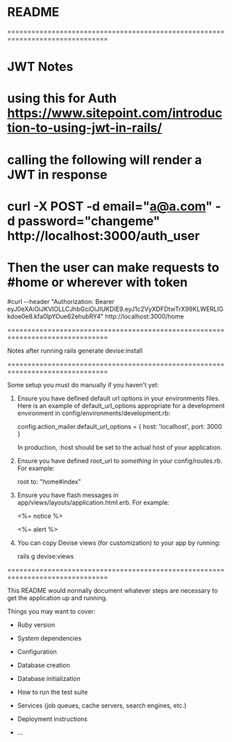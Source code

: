 # README
===============================================================================

# JWT Notes

# using this for Auth https://www.sitepoint.com/introduction-to-using-jwt-in-rails/
# calling the following will render a JWT in response
  
  # curl -X POST -d email="a@a.com" -d password="changeme" http://localhost:3000/auth_user

# Then the user can make requests to #home or wherever with token
  
  #curl --header "Authorization: Bearer eyJ0eXAiOiJKVIOLLCJhbGciOiJIUKDIE9.eyJ1c2VyXDFDtwTrX99KLWERLIGkdoe0e8.kfa0lpYOue62ehubRY4" http://localhost:3000/home

===============================================================================


Notes after running rails generate devise:install

===============================================================================

Some setup you must do manually if you haven't yet:

  1. Ensure you have defined default url options in your environments files. Here
     is an example of default_url_options appropriate for a development environment
     in config/environments/development.rb:

       config.action_mailer.default_url_options = { host: 'localhost', port: 3000 }

     In production, :host should be set to the actual host of your application.

  2. Ensure you have defined root_url to *something* in your config/routes.rb.
     For example:

       root to: "home#index"

  3. Ensure you have flash messages in app/views/layouts/application.html.erb.
     For example:

       <p class="notice"><%= notice %></p>
       <p class="alert"><%= alert %></p>

  4. You can copy Devise views (for customization) to your app by running:

       rails g devise:views

===============================================================================



This README would normally document whatever steps are necessary to get the
application up and running.

Things you may want to cover:

* Ruby version

* System dependencies

* Configuration

* Database creation

* Database initialization

* How to run the test suite

* Services (job queues, cache servers, search engines, etc.)

* Deployment instructions

* ...
